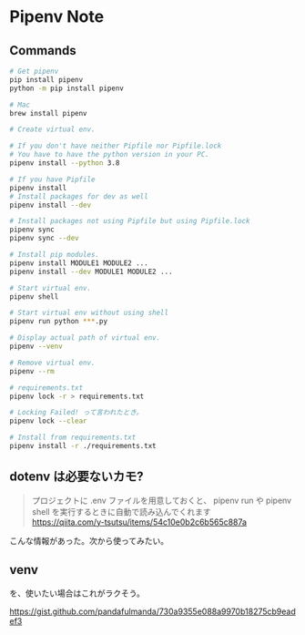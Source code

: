 Pipenv Note 
===

## Commands

```bash
# Get pipenv
pip install pipenv
python -m pip install pipenv

# Mac 
brew install pipenv
```

```bash
# Create virtual env.

# If you don't have neither Pipfile nor Pipfile.lock
# You have to have the python version in your PC.
pipenv install --python 3.8

# If you have Pipfile
pipenv install
# Install packages for dev as well
pipenv install --dev

# Install packages not using Pipfile but using Pipfile.lock
pipenv sync
pipenv sync --dev 
```

```bash
# Install pip modules.
pipenv install MODULE1 MODULE2 ...
pipenv install --dev MODULE1 MODULE2 ...
```

```bash
# Start virtual env.
pipenv shell

# Start virtual env without using shell
pipenv run python ***.py
```

```bash
# Display actual path of virtual env.
pipenv --venv

# Remove virtual env.
pipenv --rm
```

```bash
# requirements.txt
pipenv lock -r > requirements.txt

# Locking Failed! って言われたとき。
pipenv lock --clear
```

```bash
# Install from requirements.txt
pipenv install -r ./requirements.txt
```

## dotenv は必要ないカモ?

> プロジェクトに .env ファイルを用意しておくと、 pipenv run や pipenv shell を実行するときに自動で読み込んでくれます  
> https://qiita.com/y-tsutsu/items/54c10e0b2c6b565c887a

こんな情報があった。次から使ってみたい。

## venv

を、使いたい場合はこれがラクそう。

https://gist.github.com/pandafulmanda/730a9355e088a9970b18275cb9eadef3
